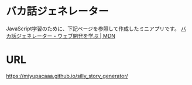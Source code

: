# バカ話ジェネレーター
JavaScript学習のために、下記ページを参照して作成したミニアプリです。
[バカ話ジェネレーター - ウェブ開発を学ぶ | MDN](https://developer.mozilla.org/ja/docs/Learn/JavaScript/First_steps/Silly_story_generator)

# URL
https://miyupacaaa.github.io/silly_story_generator/